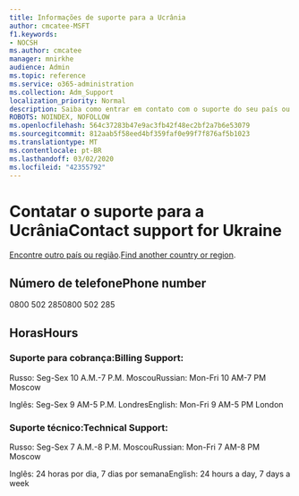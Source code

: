 ```yaml
---
title: Informações de suporte para a Ucrânia
author: cmcatee-MSFT
f1.keywords:
- NOCSH
ms.author: cmcatee
manager: mnirkhe
audience: Admin
ms.topic: reference
ms.service: o365-administration
ms.collection: Adm_Support
localization_priority: Normal
description: Saiba como entrar em contato com o suporte do seu país ou região.
ROBOTS: NOINDEX, NOFOLLOW
ms.openlocfilehash: 564c37283b47e9ac3fb42f48ec2bf2a7b6e53079
ms.sourcegitcommit: 812aab5f58eed4bf359faf0e99f7f876af5b1023
ms.translationtype: MT
ms.contentlocale: pt-BR
ms.lasthandoff: 03/02/2020
ms.locfileid: "42355792"
---
```

# <a name="contact-support-for-ukraine"></a><span data-ttu-id="15b22-103">Contatar o suporte para a Ucrânia</span><span class="sxs-lookup"><span data-stu-id="15b22-103">Contact support for Ukraine</span></span>

<span data-ttu-id="15b22-104">[Encontre outro país ou região](../contact-support-for-business-products.md).</span><span class="sxs-lookup"><span data-stu-id="15b22-104">[Find another country or region](../contact-support-for-business-products.md).</span></span>

## <a name="phone-number"></a><span data-ttu-id="15b22-105">Número de telefone</span><span class="sxs-lookup"><span data-stu-id="15b22-105">Phone number</span></span>
<span data-ttu-id="15b22-106">0800 502 285</span><span class="sxs-lookup"><span data-stu-id="15b22-106">0800 502 285</span></span>

## <a name="hours"></a><span data-ttu-id="15b22-107">Horas</span><span class="sxs-lookup"><span data-stu-id="15b22-107">Hours</span></span>
### <a name="billing-support"></a><span data-ttu-id="15b22-108">Suporte para cobrança:</span><span class="sxs-lookup"><span data-stu-id="15b22-108">Billing Support:</span></span>

<span data-ttu-id="15b22-109">Russo: Seg-Sex 10 A.M.-7 P.M. Moscou</span><span class="sxs-lookup"><span data-stu-id="15b22-109">Russian: Mon-Fri 10 AM-7 PM Moscow</span></span>

<span data-ttu-id="15b22-110">Inglês: Seg-Sex 9 AM-5 P.M. Londres</span><span class="sxs-lookup"><span data-stu-id="15b22-110">English: Mon-Fri 9 AM-5 PM London</span></span>

### <a name="technical-support"></a><span data-ttu-id="15b22-111">Suporte técnico:</span><span class="sxs-lookup"><span data-stu-id="15b22-111">Technical Support:</span></span>

<span data-ttu-id="15b22-112">Russo: Seg-Sex 7 A.M.-8 P.M. Moscou</span><span class="sxs-lookup"><span data-stu-id="15b22-112">Russian: Mon-Fri 7 AM-8 PM Moscow</span></span>

<span data-ttu-id="15b22-113">Inglês: 24 horas por dia, 7 dias por semana</span><span class="sxs-lookup"><span data-stu-id="15b22-113">English: 24 hours a day, 7 days a week</span></span>
